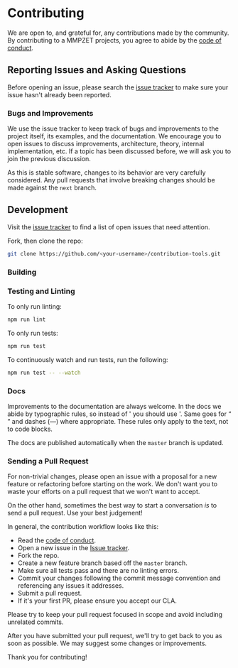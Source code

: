 # Contributing

We are open to, and grateful for, any contributions made by the community. By contributing to a MMPZET projects, you agree to abide by the [code of conduct](https://github.com/mmpetz/contribution-tools/blob/master/CODE_OF_CONDUCT.md).

## Reporting Issues and Asking Questions

Before opening an issue, please search the [issue tracker](https://github.com/mmpetz/contribution-tools/issues) to make sure your issue hasn't already been reported.

### Bugs and Improvements

We use the issue tracker to keep track of bugs and improvements to the project itself, its examples, and the documentation. We encourage you to open issues to discuss improvements, architecture, theory, internal implementation, etc. If a topic has been discussed before, we will ask you to join the previous discussion.

As this is stable software, changes to its behavior are very carefully considered. Any pull requests that involve breaking changes should be made against the `next` branch.

## Development

Visit the [issue tracker](https://github.com/mmpetz/contribution-tools/issues) to find a list of open issues that need attention.

Fork, then clone the repo:

```sh
git clone https://github.com/<your-username>/contribution-tools.git
```

### Building

### Testing and Linting

To only run linting:

```sh
npm run lint
```

To only run tests:

```sh
npm run test
```

To continuously watch and run tests, run the following:

```sh
npm run test -- --watch
```

### Docs

Improvements to the documentation are always welcome. In the docs we abide by typographic rules, so instead of ' you should use '. Same goes for “ ” and dashes (—) where appropriate. These rules only apply to the text, not to code blocks.

The docs are published automatically when the `master` branch is updated.


### Sending a Pull Request

For non-trivial changes, please open an issue with a proposal for a new feature or refactoring before starting on the work. We don't want you to waste your efforts on a pull request that we won't want to accept.

On the other hand, sometimes the best way to start a conversation _is_ to send a pull request. Use your best judgement!

In general, the contribution workflow looks like this:

- Read the [code of conduct](https://github.com/mmpetz/contribution-tools/blob/master/CODE_OF_CONDUCT.md).
- Open a new issue in the [Issue tracker](https://github.com/mmpetz/contribution-tools/issues).
- Fork the repo.
- Create a new feature branch based off the `master` branch.
- Make sure all tests pass and there are no linting errors.
- Commit your changes following the commit message convention and referencing any issues it addresses.
- Submit a pull request.
- If it's your first PR, please ensure you accept our CLA.

Please try to keep your pull request focused in scope and avoid including unrelated commits.

After you have submitted your pull request, we'll try to get back to you as soon as possible. We may suggest some changes or improvements.

Thank you for contributing!
